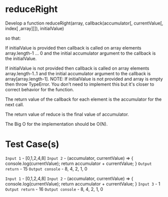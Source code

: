 # reduceRight

Develop a function reduceRight(array, callback(accumulator[, currentValue[, index[ ,array]]]), initialValue)

so that:

If initialValue is provided then callback is called on array elements array.length-1 ... 0 and the initial
accumulator argument to the callback is the initialValue.

If initialValue is not provided then callback is called on array elements array.length-1..1 and the initial
accumulator argument to the callback is array[array.length-1].  NOTE:  If initialValue is not provided and array is empty then throw TypeError.  You don't need to implement this but it's closer to correct behavior for the function.

The return value of the callback for each element is the accumulator for the next call.

The return value of reduce is the final value of accumulator.

The Big O for the implementation should be O(N).

# Test Case(s)

`Input 1` - [0,1,2,4,8]
`Input 2` - (accumulator, currentValue) => { console.log(currentValue); return accumulator + currentValue; }
`Output return` - 15
`Output console` - 8, 4, 2, 1, 0

`Input 1` - [0,1,2,4,8]
`Input 2` - (accumulator, currentValue) => { console.log(currentValue); return accumulator + currentValue; }
`Input 3` - 1
`Output return` - 16
`Output console` - 8, 4, 2, 1, 0

